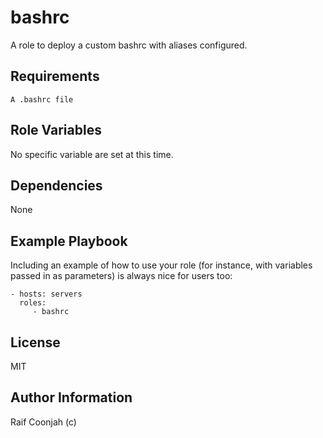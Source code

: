 bashrc
=========

A role to deploy a custom bashrc with aliases configured. 

Requirements
------------

```shell
A .bashrc file
```

Role Variables
--------------

No specific variable are set at this time. 

Dependencies
------------

None

Example Playbook
----------------

Including an example of how to use your role (for instance, with variables passed in as parameters) is always nice for users too:

    - hosts: servers
      roles:
         - bashrc

License
-------

MIT

Author Information
------------------

Raif Coonjah (c)

